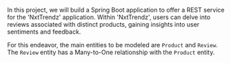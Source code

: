 In this project, we will build a Spring Boot application to offer a REST service for the 'NxtTrendz' application. Within 'NxtTrendz', users can delve into reviews associated with distinct products, gaining insights into user sentiments and feedback.

For this endeavor, the main entities to be modeled are `Product` and `Review`. The `Review` entity has a Many-to-One relationship with the `Product` entity.
